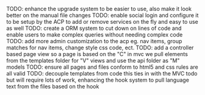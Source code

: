 TODO: enhance the upgrade system to be easier to use, also make it look better on the manual file changes
TODO: enable social login and configure it to be setup by the ACP to add or remove services on the fly and easy to use as well
TODO: create a ORM system to cut down on lines of code and enable users to make complex queries without needing complex code
TODO: add more admin customization to the acp eg. nav items, group matches for nav items, change style css code, ect.
TODO: add a controller based page view so a page is based on the "C" in mvc we pull elements from the templates folder for 
    "V" views and use the api folder as "M" models
TODO: ensure all pages and files conform to html5 and css rules are all valid
TODO: decouple templates from code this ties in with the MVC todo but will require lots of work, enhancing the hook system to
    pull language text from the files based on the hook
